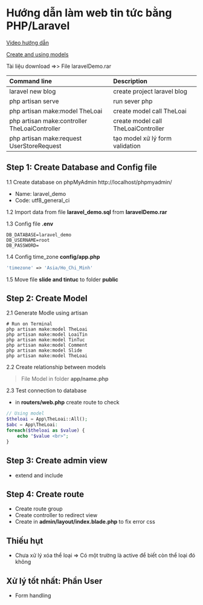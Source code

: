 # Hướng dẫn làm web tin tức bằng PHP/Laravel
[Video hướng dẫn](https://www.youtube.com/watch?v=KlKJNLweHx8&list=PLnJJBmKEuhNkpZ6rFUhDAmcV9_nKENO47&index=2)

[Create and using models](https://laravel.com/docs/5.8/eloquent)

Tài liệu download =>> File laravelDemo.rar

| Command line                                  | Description                         |
|:----------------------------------------------|:------------------------------------|
| laravel new blog                              | create project laravel blog         |
| php artisan serve                             | run sever php                       |
| php artisan make:model TheLoai                | create model call TheLoai           |
| php artisan make:controller TheLoaiController | create model call TheLoaiController |
| php artisan make:request UserStoreRequest     | tạo model xử lý form validation     |

## Step 1: Create Database and Config file
1.1 Create database on phpMyAdmin http://localhost/phpmyadmin/
    
- Name: laravel_demo
- Code: utf8_general_ci

1.2 Import data from file __laravel_demo.sql__ from __laravelDemo.rar__

1.3 Config file __.env__
```env
DB_DATABASE=laravel_demo
DB_USERNAME=root
DB_PASSWORD=
```

1.4 Config time_zone __config/app.php__
```php
'timezone' => 'Asia/Ho_Chi_Minh'
```

1.5 Move file __slide and tintuc__ to folder __public__

## Step 2: Create Model

2.1 Generate Modle using artisan
```
# Run on Terminal
php artisan make:model TheLoai
php artisan make:model LoaiTin
php artisan make:model TinTuc
php artisan make:model Comment
php artisan make:model Slide
php artisan make:model TheLoai
```

2.2 Create relationship between models

> File Model in folder __app/name.php__

2.3 Test connection to database

- in __routers/web.php__ create route to check
```php
// Using model
$theloai = App\TheLoai::All();
$abc = App\TheLoai:
foreach($theloai as $value) {
    echo "$value <br>";
}
```

## Step 3: Create admin view
- extend and include

## Step 4: Create route
- Create route group
- Create controller to redirect view
- Create <base> in __admin/layout/index.blade.php__ to fix error css

## Thiếu hụt
- Chưa xử lý xóa thể loại => Có một trường là active để biết còn thể loại đó không

## Xử lý tốt nhất: Phần User
- Form handling